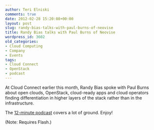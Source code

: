 ```yaml
---
author: Teri Elniski
comments: true
date: 2012-02-28 15:20:08+00:00
layout: post
slug: randy-bias-talks-with-paul-burns-of-neovise
title: Randy Bias talks with Paul Burns of Neovise
wordpress_id: 3602
old_categories:
- Cloud Computing
- Company
- Events
tags:
- Cloud Connect
- OpenStack
- podcast
---
```


At Cloud Connect earlier this month, Randy Bias spoke with Paul Burns about open clouds, OpenStack, cloud-ready apps and cloud operators finding differentiation in higher layers of the stack rather than in the infrastructure.

The [12-minute podcast](http://www.neovise.com/podcast-cloud-connect-2012-cloudscaling-open-cloud-computing) covers a lot of ground. Enjoy!

(Note: Requires Flash.)
